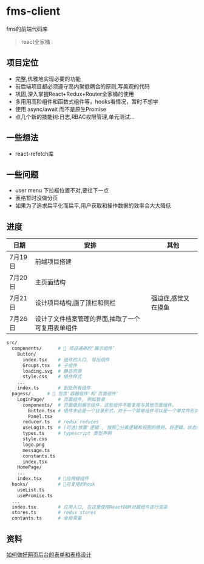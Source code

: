 # fms-client
fms的前端代码库

> react全家桶

## 项目定位

- 完整,优雅地实现必要的功能
- 前后端项目都必须遵守高内聚低耦合的原则,写美观的代码
- 巩固,深入掌握React+Redux+Router全家桶的使用
- 多用用高阶组件和函数式组件等，hooks看情况，暂时不想学
- 使用 async/await 而不是原生Promise
- 点几个新的技能树:日志,RBAC权限管理,单元测试...

## 一些想法
- react-refetch库

## 一些问题
- user menu 下拉框位置不对,要往下一点
- 表格暂时没做分页
- 如果为了追求扁平化而扁平,用户获取和操作数据的效率会大大降低

## 进度

| 日期    | 安排         | 其他 |
| ------- | ------------ | ---- |
| 7月19日 | 前端项目搭建 |      |
| 7月20日 | 主页面结构   |      |
| 7月21日 | 设计项目结构,画了顶栏和侧栏             | 强迫症,感觉又在摸鱼    |
| 7月26日 | 设计了文件档案管理的界面,抽取了一个可复用表单组件             |    |



```sh
src/
  components/      # 🔴 项目通用的‘展示组件’
    Button/
      index.tsx    # 组件的入口, 导出组件
      Groups.tsx   # 子组件
      loading.svg  # 静态资源
      style.css    # 组件样式
    ...
    index.ts       # 到处所有组件
  pagess/      # 🔴 包含'容器组件'和'页面组件'
    LoginPage/     # 页面组件, 例如登录
      components/  # 页面级别展示组件，这些组件不能复用与其他页面组件。
        Button.tsx # 组件未必是一个目录形式，对于一个简单组件可以是一个单文件形式. 但还是推荐使用目录，方便扩展
        Panel.tsx
      reducer.ts   # redux reduces
      useLogin.ts  # (可选)放置'逻辑', 按照👆分离逻辑和视图的原则，将逻辑、状态处理抽取到hook文件
      types.ts     # typescript 类型声明
      style.css
      logo.png
      message.ts
      constants.ts
      index.tsx
    HomePage/
    ...
    index.tsx      # 🔴应用根组件
  hooks/           # 🔴可复用的hook
    useList.ts
    usePromise.ts
  ...
  index.tsx        # 应用入口, 在这里使用ReactDOM对跟组件进行渲染
  stores.ts        # redux stores
  contants.ts      # 全局常量
```



## 资料

[如何做好网页后台的表单和表格设计](https://www.uisdc.com/form-and-table-design)
